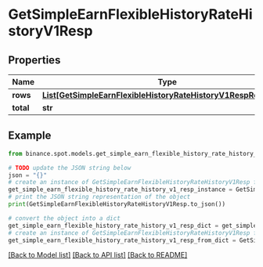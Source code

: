 # GetSimpleEarnFlexibleHistoryRateHistoryV1Resp


## Properties

Name | Type | Description | Notes
------------ | ------------- | ------------- | -------------
**rows** | [**List[GetSimpleEarnFlexibleHistoryRateHistoryV1RespRowsInner]**](GetSimpleEarnFlexibleHistoryRateHistoryV1RespRowsInner.md) |  | [optional] 
**total** | **str** |  | [optional] 

## Example

```python
from binance.spot.models.get_simple_earn_flexible_history_rate_history_v1_resp import GetSimpleEarnFlexibleHistoryRateHistoryV1Resp

# TODO update the JSON string below
json = "{}"
# create an instance of GetSimpleEarnFlexibleHistoryRateHistoryV1Resp from a JSON string
get_simple_earn_flexible_history_rate_history_v1_resp_instance = GetSimpleEarnFlexibleHistoryRateHistoryV1Resp.from_json(json)
# print the JSON string representation of the object
print(GetSimpleEarnFlexibleHistoryRateHistoryV1Resp.to_json())

# convert the object into a dict
get_simple_earn_flexible_history_rate_history_v1_resp_dict = get_simple_earn_flexible_history_rate_history_v1_resp_instance.to_dict()
# create an instance of GetSimpleEarnFlexibleHistoryRateHistoryV1Resp from a dict
get_simple_earn_flexible_history_rate_history_v1_resp_from_dict = GetSimpleEarnFlexibleHistoryRateHistoryV1Resp.from_dict(get_simple_earn_flexible_history_rate_history_v1_resp_dict)
```
[[Back to Model list]](../README.md#documentation-for-models) [[Back to API list]](../README.md#documentation-for-api-endpoints) [[Back to README]](../README.md)


